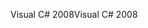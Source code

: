 <span data-ttu-id="1cfb0-101">Visual C# 2008</span><span class="sxs-lookup"><span data-stu-id="1cfb0-101">Visual C# 2008</span></span>